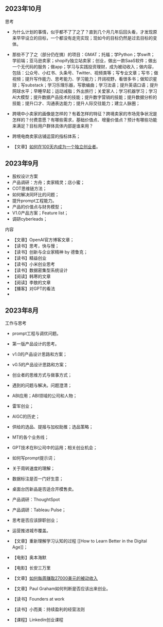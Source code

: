 


## 2023年10月

思考
- 为什么计划的事情，似乎都不了了之了？直到几个月几年后回头看，才发现原来早早设立的目标，一个都没有走完实现；现如今的目标仍然是过去目标的变体。
- 那些不了了之（部分仍在搞）的项目：GMAT；托福；学Python；学swift；学前端；亚马逊卖家；shopify独立站卖家；创业，做出一款SaaS软件；做出一个无代码的服务；做app；学习与实践投资理财，成为被动收入；做内容，包括：公众号、小红书、头条号、Twitter、视频类等；写专业文章；写书；做视频；提升写作能力、思考能力、学习能力；开阔视野，看很多书；做知识星球；写substack；学习乐理乐器，写歌编曲；学习法语；提升英语口语；提升网球水平；早睡早起；运动减脂；外出旅行；关爱家人；学习机器学习；学习AI大模型；提升数据产品技术的技能；提升数字营销的技能；提升数据分析的技能；提升口才、沟通表达能力；提升人际交往能力；建立人脉圈；
- 跨境中小卖家的画像是怎样的？有着怎样的特征？跨境卖家的市场竞争状况是怎样的？付费意愿？有哪些需求，基础价值点、增量价值点？预计有哪些功能来满足？目标用户群体具体内部是谁来用？
- 跨境电商卖家店铺运营的指标体系；


- 【文章】[如何在100天内成为一个独立创业者](https://www.indiehackers.com/post/how-to-become-a-solo-founder-in-100-days-ebd220a9db)。


## 2023年9月


- 股权设计方案
- 产品调研：方舟；卖家精灵；店小蜜；
- COT思维链方法；
- 如何解决同环比的问题；
- 提升prompt工程能力。
- 产品的价值点与财务模型；
- V1.0产品方案；Feature list；
- 调研cyberleads；


内容

- 【文章】OpenAI官方博客文章；
- 【读书】思考，快与慢；
- 【读书】创新与企业家精神 by 德鲁克；
- 【读书】精益创业
- 【读书】小米创业思考
- 【读书】数据密集型系统设计
- 【阅读】韩寒的文章
- 【阅读】李敖的文章
- 【播客】对GPT的看法
- 



## 2023年8月

工作与思考
- prompt工程与调优问题。
- 第一版产品设计的思考。
- v1.0的产品设计思路和方案；
- v0.5的产品设计思路和方案；
- 创业者的思维方式与做事方式；
- 遇到的问题与解决。问题澄清；
- ABI应用；ABI领域的公司和人物；
- 雷军创业；
- AIGC的历史；
- 供给的选品、提报与加权助推；选品策略；
- MT的各个业务线；
- GPT技术在BI公司中的运用；相关创业机会；
- 如何写prompt提示词；
- 关于周转速度的理解；
- 数据标注是否一门好生意；
- 桌面台历新品是否适合开模售卖。
- 产品调研：ThoughtSpot
- 产品调研：Tableau Pulse；
- 思考是否应该辞职创业；
- 运营推进城市覆盖。


- 【文章】重新理解学习认知的过程 [[How to Learn Better in the Digital Age]]；
- 【电影】奥本海默
- 【电影】长安三万里
- 【文章】[如何每周赚取27000美元的被动收入](https://aliabdaal.com/how-i-make-27000-usd-weekly-in-passive-income/)
- 【文章】Paul Graham如何判断是否应该出来创业。
- 【读书】Founders at work
- 【读书】小而美：持续盈利的经营法则
- 【课程】Linkedin创业课程

